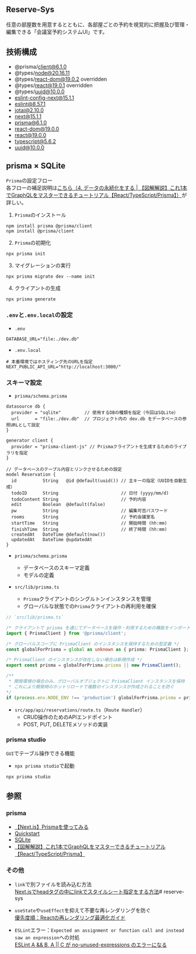 ## Reserve-Sys
任意の部屋数を用意するとともに、各部屋ごとの予約を視覚的に把握及び管理・編集できる「会議室予約システムUI」です。

## 技術構成
- @prisma/client@6.1.0
- @types/node@20.16.11
- @types/react-dom@19.0.2 overridden
- @types/react@19.0.1 overridden
- @types/uuid@10.0.0
- eslint-config-next@15.1.1
- eslint@8.57.1
- jotai@2.10.0
- next@15.1.1
- prisma@6.1.0
- react-dom@19.0.0
- react@19.0.0
- typescript@5.6.2
- uuid@10.0.0

## prisma × SQLite
`Prisma`の設定フロー<br>各フローの補足説明は[こちら（4. データの永続化をする | 【図解解説】これ1本でGraphQLをマスターできるチュートリアル【React/TypeScript/Prisma】）](https://qiita.com/Sicut_study/items/13c9f51c1f9683225e2e#4-%E3%83%87%E3%83%BC%E3%82%BF%E3%81%AE%E6%B0%B8%E7%B6%9A%E5%8C%96%E3%82%92%E3%81%99%E3%82%8B)が詳しい。

1. `Prisma`のインストール
```
npm install prisma @prisma/client
npm install @prisma/client
```

2. `Prisma`の初期化
```
npx prisma init
```

3. マイグレーションの実行
```
npx prisma migrate dev --name init
```

4. クライアントの生成
```
npx prisma generate
```

### `.env`と`.env.local`の設定
- `.env`
```
DATABASE_URL="file:./dev.db"
```

- `.env.local`
```
# 本番環境ではホスティング先のURLを指定
NEXT_PUBLIC_API_URL="http://localhost:3000/"
```

### スキーマ設定
- `prisma/schema.prisma`
```
datasource db {
  provider = "sqlite"         // 使用するDBの種類を指定（今回はSQLite）
  url      = "file:./dev.db"  // プロジェクト内の dev.db をデータベースの参照URLとして設定
}

generator client {
  provider = "prisma-client-js" // Prismaクライアントを生成するためのライブラリを指定
}

// データベースのテーブル内容とリンクさせるための設定
model Reservation {
  id          String   @id @default(uuid()) // 主キーの指定（UUIDを自動生成）
  todoID      String                        // 日付 (yyyy/mm/d)
  todoContent String                        // 予約内容
  edit        Boolean  @default(false)
  pw          String                        // 編集可否パスワード
  rooms       String                        // 予約会議室名
  startTime   String                        // 開始時間 (hh:mm)
  finishTime  String                        // 終了時間 (hh:mm)
  createdAt   DateTime @default(now())
  updatedAt   DateTime @updatedAt
}
```

- `prisma/schema.prisma`
  - データベースのスキーマ定義
  - モデルの定義

- `src/lib/prisma.ts`
  - `Prisma`クライアントのシングルトンインスタンスを管理
  - グローバルな状態での`Prisma`クライアントの再利用を確保

```ts
// `src/lib/prisma.ts`

/* クライアントで prisma を通じてデータベースを操作・利用するための機能をインポート */
import { PrismaClient } from '@prisma/client';

/* グローバルスコープに PrismaClient のインスタンスを保持するための型定義 */
const globalForPrisma = global as unknown as { prisma: PrismaClient };

/* PrismaClient のインスタンスが存在しない場合は新規作成 */
export const prisma = globalForPrisma.prisma || new PrismaClient();

/**
 * 開発環境の場合のみ、グローバルオブジェクトに PrismaClient インスタンスを保持
 * これにより開発時のホットリロードで複数のインスタンスが作成されることを防ぐ
*/
if (process.env.NODE_ENV !== 'production') globalForPrisma.prisma = prisma;
```

- `src/app/api/reservations/route.ts`（`Route Handler`）
  - CRUD操作のためのAPIエンドポイント
  - POST, PUT, DELETEメソッドの実装

### prisma studio
`GUI`でテーブル操作できる機能

- `npx prisma studio`で起動
```
npx prisma studio
```

## 参照
### prisma
- [【Next.js】Prismaを使ってみる](https://www.sddgrp.co.jp/blog/technology/use-next-jsprisma/)
- [Quickstart](https://www.prisma.io/docs/getting-started/quickstart-sqlite)
- [SQLite](https://www.prisma.io/docs/orm/overview/databases/sqlite)
- [【図解解説】これ1本でGraphQLをマスターできるチュートリアル【React/TypeScript/Prisma】](https://qiita.com/Sicut_study/items/13c9f51c1f9683225e2e#4-%E3%83%87%E3%83%BC%E3%82%BF%E3%81%AE%E6%B0%B8%E7%B6%9A%E5%8C%96%E3%82%92%E3%81%99%E3%82%8B)

### その他
- `link`で別ファイルを読み込む方法<br>
[Next.jsでheadタグの中にlinkでスタイルシート指定をする方法](https://naopoyo.com/docs/how-to-specify-a-stylesheet-with-a-link-tag-in-the-head-tag-in-next-js)# reserve-sys

- `useState`や`useEffect`を抑えて不要な再レンダリングを防ぐ<br>
[優先度順：Reactの再レンダリング最適化ガイド](https://zenn.dev/any_dev/articles/react-performance-rendering-guide)

- `ESLint`エラー：`Expected an assignment or function call and instead saw an expression`への対処<br>
[ESLint A && B, A || C が no-unused-expressions のエラーになる](https://chaika.hatenablog.com/entry/2024/09/28/083000#google_vignette)
